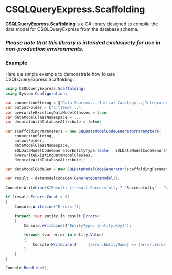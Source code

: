 # CSQLQueryExpress.Scaffolding

**CSQLQueryExpress.Scaffolding** is a C# library designed to compile the data model for CSQLQueryExpress from the database schema.

### ***Please note that this library is intended exclusively for use in non-production environments.***

### **Example**

Here's a simple example to demonstrate how to use CSQLQueryExpress.Scaffolding:

```csharp
using CSQLQueryExpress.Scaffolding;
using System.Configuration;

var connectionString = @"Data Source=...;Initial Catalog=...;Integrated Security=SSPI;";
var outputFolder = @"C:\Temp\...";
var overwriteExistingDataModelClasses = true;
var dataModelClassNamespace = ...;
var decorateWithDatabaseAttribute = false;

var scaffoldingParameters = new SQLDataModelCodeGeneratorParameters(
    connectionString,
    outputFolder,
    dataModelClassNamespace,
    SQLDataModelCodeGeneratorEntityType.Table | SQLDataModelCodeGeneratorEntityType.View | SQLDataModelCodeGeneratorEntityType.StoredProcedure,
    overwriteExistingDataModelClasses, 
    decorateWithDatabaseAttribute);

var dataModelCodeGen = new SQLDataModelCodeGenerator(scaffoldingParameters);

var result = dataModelCodeGen.GenerateDataModel();

Console.WriteLine($"Result: {(result.Successfully ? "Successfully" : "With errors")}");

if (result.Errors.Count > 0)
{
    Console.WriteLine("Errors:");
    
    foreach (var entity in result.Errors)
    {
        Console.WriteLine($"EntityType: {entity.Key}");

        foreach (var error in entity.Value)
        {
            Console.WriteLine($"    {error.EntityName} => {error.Error.Message}");
        }
    }
}

Console.ReadLine();
```

